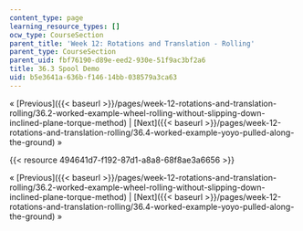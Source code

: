 ```yaml
---
content_type: page
learning_resource_types: []
ocw_type: CourseSection
parent_title: 'Week 12: Rotations and Translation - Rolling'
parent_type: CourseSection
parent_uid: fbf76190-d89e-eed2-930e-51f9ac3bf2a6
title: 36.3 Spool Demo
uid: b5e3641a-636b-f146-14bb-038579a3ca63
---
```


« [Previous]({{< baseurl >}}/pages/week-12-rotations-and-translation-rolling/36.2-worked-example-wheel-rolling-without-slipping-down-inclined-plane-torque-method) | [Next]({{< baseurl >}}/pages/week-12-rotations-and-translation-rolling/36.4-worked-example-yoyo-pulled-along-the-ground) »

{{< resource 494641d7-f192-87d1-a8a8-68f8ae3a6656 >}}

« [Previous]({{< baseurl >}}/pages/week-12-rotations-and-translation-rolling/36.2-worked-example-wheel-rolling-without-slipping-down-inclined-plane-torque-method) | [Next]({{< baseurl >}}/pages/week-12-rotations-and-translation-rolling/36.4-worked-example-yoyo-pulled-along-the-ground) »